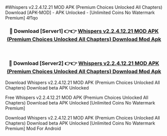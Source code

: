 #Whispers v2.2.4.12.21 MOD APK (Premium Choices Unlocked All Chapters) Download [APK-MOD] - APK Unlocked - [Unlimited Coins No Watermark Premium] 4f1qo



<div align="center">

<h3>🔴 Download [Server1] 👉👉 <a href="https://momento.my/?title=Whispers_v2.2.4.12.21_MOD_APK_(Premium_Choices_Unlocked_All_Chapters)_Download">Whispers v2.2.4.12.21 MOD APK (Premium Choices Unlocked All Chapters) Download Mod Apk</a></h3><br>

<h3>🔴 Download [Server2] 👉👉 <a href="https://momento.my/?title=Whispers_v2.2.4.12.21_MOD_APK_(Premium_Choices_Unlocked_All_Chapters)_Download">Whispers v2.2.4.12.21 MOD APK (Premium Choices Unlocked All Chapters) Download Mod Apk</a></h3>
</div>



Download Whispers v2.2.4.12.21 MOD APK (Premium Choices Unlocked All Chapters) Download beta APK Unlocked

Free Whispers v2.2.4.12.21 MOD APK (Premium Choices Unlocked All Chapters) Download beta APK Unlocked [Unlimited Coins No Watermark Premium]

Download Whispers v2.2.4.12.21 MOD APK (Premium Choices Unlocked All Chapters) Download beta APK Unlocked [Unlimited Coins No Watermark Premium] Mod For Android
